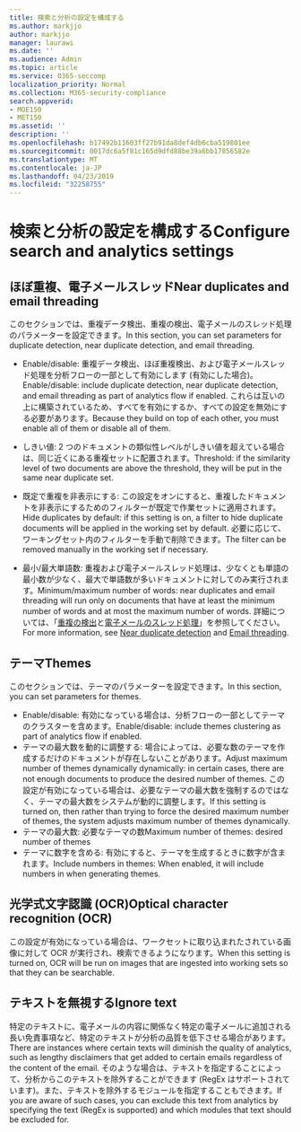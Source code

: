 ```yaml
---
title: 検索と分析の設定を構成する
ms.author: markjjo
author: markjjo
manager: laurawi
ms.date: ''
ms.audience: Admin
ms.topic: article
ms.service: O365-seccomp
localization_priority: Normal
ms.collection: M365-security-compliance
search.appverid:
- MOE150
- MET150
ms.assetid: ''
description: ''
ms.openlocfilehash: b17492b11603ff27b91da8def4db6cba519801ee
ms.sourcegitcommit: 0017dc6a5f81c165d9dfd88be39a6bb17856582e
ms.translationtype: MT
ms.contentlocale: ja-JP
ms.lasthandoff: 04/23/2019
ms.locfileid: "32258755"
---
```

# <a name="configure-search-and-analytics-settings"></a><span data-ttu-id="07f41-102">検索と分析の設定を構成する</span><span class="sxs-lookup"><span data-stu-id="07f41-102">Configure search and analytics settings</span></span>

## <a name="near-duplicates-and-email-threading"></a><span data-ttu-id="07f41-103">ほぼ重複、電子メールスレッド</span><span class="sxs-lookup"><span data-stu-id="07f41-103">Near duplicates and email threading</span></span>

<span data-ttu-id="07f41-104">このセクションでは、重複データ検出、重複の検出、電子メールのスレッド処理のパラメーターを設定できます。</span><span class="sxs-lookup"><span data-stu-id="07f41-104">In this section, you can set parameters for duplicate detection, near duplicate detection, and email threading.</span></span>

- <span data-ttu-id="07f41-105">Enable/disable: 重複データ検出、ほぼ重複検出、および電子メールスレッド処理を分析フローの一部として有効にします (有効にした場合)。</span><span class="sxs-lookup"><span data-stu-id="07f41-105">Enable/disable: include duplicate detection, near duplicate detection, and email threading as part of analytics flow if enabled.</span></span> <span data-ttu-id="07f41-106">これらは互いの上に構築されているため、すべてを有効にするか、すべての設定を無効にする必要があります。</span><span class="sxs-lookup"><span data-stu-id="07f41-106">Because they build on top of each other, you must enable all of them or disable all of them.</span></span>

- <span data-ttu-id="07f41-107">しきい値: 2 つのドキュメントの類似性レベルがしきい値を超えている場合は、同じ近くにある重複セットに配置されます。</span><span class="sxs-lookup"><span data-stu-id="07f41-107">Threshold: if the similarity level of two documents are above the threshold, they will be put in the same near duplicate set.</span></span>

- <span data-ttu-id="07f41-108">既定で重複を非表示にする: この設定をオンにすると、重複したドキュメントを非表示にするためのフィルターが既定で作業セットに適用されます。</span><span class="sxs-lookup"><span data-stu-id="07f41-108">Hide duplicates by default: if this setting is on, a filter to hide duplicate documents will be applied in the working set by default.</span></span> <span data-ttu-id="07f41-109">必要に応じて、ワーキングセット内のフィルターを手動で削除できます。</span><span class="sxs-lookup"><span data-stu-id="07f41-109">The filter can be removed manually in the working set if necessary.</span></span>

- <span data-ttu-id="07f41-110">最小/最大単語数: 重複および電子メールスレッド処理は、少なくとも単語の最小数が少なく、最大で単語数が多いドキュメントに対してのみ実行されます。</span><span class="sxs-lookup"><span data-stu-id="07f41-110">Minimum/maximum number of words: near duplicates and email threading will run only on documents that have at least the minimum number of words and at most the maximum number of words.</span></span>
<span data-ttu-id="07f41-111">詳細については、「[重複の検出](near-duplicates.md)と[電子メールのスレッド処理](email-threading.md)」を参照してください。</span><span class="sxs-lookup"><span data-stu-id="07f41-111">For more information, see [Near duplicate detection](near-duplicates.md) and [Email threading](email-threading.md).</span></span>

## <a name="themes"></a><span data-ttu-id="07f41-112">テーマ</span><span class="sxs-lookup"><span data-stu-id="07f41-112">Themes</span></span>

<span data-ttu-id="07f41-113">このセクションでは、テーマのパラメーターを設定できます。</span><span class="sxs-lookup"><span data-stu-id="07f41-113">In this section, you can set parameters for themes.</span></span>

- <span data-ttu-id="07f41-114">Enable/disable: 有効になっている場合は、分析フローの一部としてテーマのクラスターを含めます。</span><span class="sxs-lookup"><span data-stu-id="07f41-114">Enable/disable: include themes clustering as part of analytics flow if enabled.</span></span>
- <span data-ttu-id="07f41-115">テーマの最大数を動的に調整する: 場合によっては、必要な数のテーマを作成するだけのドキュメントが存在しないことがあります。</span><span class="sxs-lookup"><span data-stu-id="07f41-115">Adjust maximum number of themes dynamically dynamically: in certain cases, there are not enough documents to produce the desired number of themes.</span></span> <span data-ttu-id="07f41-116">この設定が有効になっている場合は、必要なテーマの最大数を強制するのではなく、テーマの最大数をシステムが動的に調整します。</span><span class="sxs-lookup"><span data-stu-id="07f41-116">If this setting is turned on, then rather than trying to force the desired maximum number of themes, the system adjusts maximum number of themes dynamically.</span></span>
- <span data-ttu-id="07f41-117">テーマの最大数: 必要なテーマの数</span><span class="sxs-lookup"><span data-stu-id="07f41-117">Maximum number of themes: desired number of themes</span></span>
- <span data-ttu-id="07f41-118">テーマに数字を含める: 有効にすると、テーマを生成するときに数字が含まれます。</span><span class="sxs-lookup"><span data-stu-id="07f41-118">Include numbers in themes: When enabled, it will include numbers in when generating themes.</span></span>  

## <a name="optical-character-recognition-ocr"></a><span data-ttu-id="07f41-119">光学式文字認識 (OCR)</span><span class="sxs-lookup"><span data-stu-id="07f41-119">Optical character recognition (OCR)</span></span>

<span data-ttu-id="07f41-120">この設定が有効になっている場合は、ワークセットに取り込まれたされている画像に対して OCR が実行され、検索できるようになります。</span><span class="sxs-lookup"><span data-stu-id="07f41-120">When this setting is turned on, OCR will be run on images that are ingested into working sets so that they can be searchable.</span></span>

## <a name="ignore-text"></a><span data-ttu-id="07f41-121">テキストを無視する</span><span class="sxs-lookup"><span data-stu-id="07f41-121">Ignore text</span></span>

<span data-ttu-id="07f41-122">特定のテキストに、電子メールの内容に関係なく特定の電子メールに追加される長い免責事項など、特定のテキストが分析の品質を低下させる場合があります。</span><span class="sxs-lookup"><span data-stu-id="07f41-122">There are instances where certain texts will diminish the quality of analytics, such as lengthy disclaimers that get added to certain emails regardless of the content of the email.</span></span> <span data-ttu-id="07f41-123">そのような場合は、テキストを指定することによって、分析からこのテキストを除外することができます (RegEx はサポートされています)。また、テキストを除外するモジュールを指定することもできます。</span><span class="sxs-lookup"><span data-stu-id="07f41-123">If you are aware of such cases, you can exclude this text from analytics by specifying the text (RegEx is supported) and which modules that text should be excluded for.</span></span>